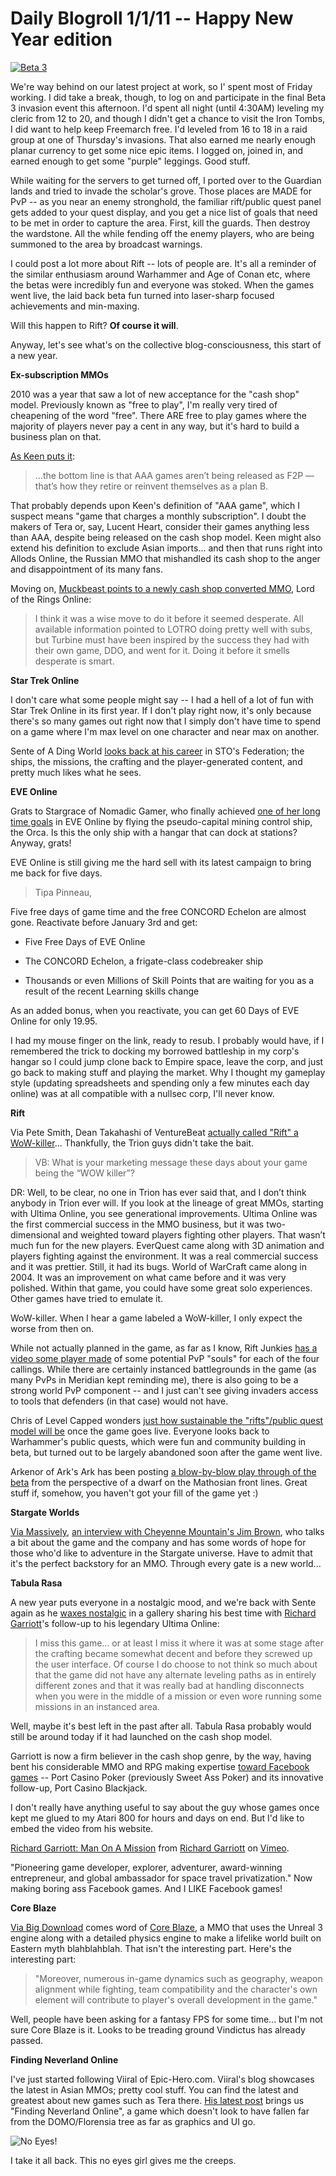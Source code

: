 # Daily Blogroll 1/1/11 -- Happy New Year edition

[![](http://westkarana.com/wp-content/uploads/2010/12/rift-2010-12-31-16-51-43-97-480x384.jpg "Beta 3")](http://westkarana.com/wp-content/uploads/2010/12/rift-2010-12-31-16-51-43-97.jpg)

We're way behind on our latest project at work, so I' spent most of Friday working. I did take a break, though, to log on and participate in the final Beta 3 invasion event this afternoon. I'd spent all night (until 4:30AM) leveling my cleric from 12 to 20, and though I didn't get a chance to visit the Iron Tombs, I did want to help keep Freemarch free. I'd leveled from 16 to 18 in a raid group at one of Thursday's invasions. That also earned me nearly enough planar currency to get some nice epic items. I logged on, joined in, and earned enough to get some "purple" leggings. Good stuff. 

While waiting for the servers to get turned off, I ported over to the Guardian lands and tried to invade the scholar's grove. Those places are MADE for PvP -- as you near an enemy stronghold, the familiar rift/public quest panel gets added to your quest display, and you get a nice list of goals that need to be met in order to capture the area. First, kill the guards. Then destroy the wardstone. All the while fending off the enemy players, who are being summoned to the area by broadcast warnings.

I could post a lot more about Rift -- lots of people are. It's all a reminder of the similar enthusiasm around Warhammer and Age of Conan etc, where the betas were incredibly fun and everyone was stoked. When the games went live, the laid back beta fun turned into laser-sharp focused achievements and min-maxing.

Will this happen to Rift? **Of course it will**.

Anyway, let's see what's on the collective blog-consciousness, this start of a new year.


**Ex-subscription MMOs**

2010 was a year that saw a lot of new acceptance for the "cash shop" model. Previously known as "free to play", I'm really very tired of cheapening of the word "free". There ARE free to play games where the majority of players never pay a cent in any way, but it's hard to build a business plan on that.

[As Keen puts it](http://www.keenandgraev.com/?p=4653):


> ...the bottom line is that AAA games aren’t being released as F2P — that’s how they retire or reinvent themselves as a plan B.



That probably depends upon Keen's definition of "AAA game", which I suspect means "game that charges a monthly subscription". I doubt the makers of Tera or, say, Lucent Heart, consider their games anything less than AAA, despite being released on the cash shop model. Keen might also extend his definition to exclude Asian imports... and then that runs right into Allods Online, the Russian MMO that mishandled its cash shop to the anger and disappointment of its many fans.

Moving on, [Muckbeast points to a newly cash shop converted MMO](http://www.frogdice.com/muckbeast/gaming_industry/was-going-free-to-play-the-right-move-in-2010.html), Lord of the Rings Online:


> I think it was a wise move to do it before it seemed desperate. All available information pointed to LOTRO doing pretty well with subs, but Turbine must have been inspired by the success they had with their own game, DDO, and went for it. Doing it before it smells desperate is smart.



**Star Trek Online**

I don't care what some people might say -- I had a hell of a lot of fun with Star Trek Online in its first year. If I don't play right now, it's only because there's so many games out right now that I simply don't have time to spend on a game where I'm max level on one character and near max on another. 

Sente of A Ding World [looks back at his career](http://adingworld.wordpress.com/2010/12/31/end-of-the-year-trekking/) in STO's Federation; the ships, the missions, the crafting and the player-generated content, and pretty much likes what he sees.

**EVE Online**

Grats to Stargrace of Nomadic Gamer, who finally achieved [one of her long time goals](http://mmoquests.com/2010/12/31/finally-flying-eveonline/) in EVE Online by flying the pseudo-capital mining control ship, the Orca. Is this the only ship with a hangar that can dock at stations? Anyway, grats!

EVE Online is still giving me the hard sell with its latest campaign to bring me back for five days.


> Tipa Pinneau,

Five free days of game time and the free CONCORD Echelon are almost gone. Reactivate before January 3rd and get:

 * Five Free Days of EVE Online
> 
 * The CONCORD Echelon, a frigate-class codebreaker ship
> 
 * Thousands or even Millions of Skill Points that are waiting for you as a result of the recent Learning skills change
> 

> 

As an added bonus, when you reactivate, you can get 60 Days of EVE Online for only 19.95.




I had my mouse finger on the link, ready to resub. I probably would have, if I remembered the trick to docking my borrowed battleship in my corp's hangar so I could jump clone back to Empire space, leave the corp, and just go back to making stuff and playing the market. Why I thought my gameplay style (updating spreadsheets and spending only a few minutes each day online) was at all compatible with a nullsec corp, I'll never know.

**Rift**

Via Pete Smith, Dean Takahashi of VentureBeat [actually called "Rift" a WoW-killer](http://venturebeat.com/2010/12/31/will-trion-worlds-rift-online-game-kill-world-of-warcraft-interview/)... Thankfully, the Trion guys didn't take the bait.


> VB: What is your marketing message these days about your game being the “WOW killer”?

DR: Well, to be clear, no one in Trion has ever said that, and I don’t think anybody in Trion ever will. If you look at the lineage of great MMOs, starting with Ultima Online, you see generational improvements. Ultima Online was the first commercial success in the MMO business, but it was two-dimensional and weighted toward players fighting other players. That wasn’t much fun for the new players. EverQuest came along with 3D animation and players fighting against the environment. It was a real commercial success and it was prettier. Still, it had its bugs. World of WarCraft came along in 2004. It was an improvement on what came before and it was very polished. Within that game, you could have some great solo experiences. Other games have tried to emulate it.



WoW-killer. When I hear a game labeled a WoW-killer, I only expect the worse from then on.

While not actually planned in the game, as far as I know, Rift Junkies [has a video some player made](http://www.riftjunkies.com/2010/12/30/rift-pvp-soul-preview/) of some potential PvP "souls" for each of the four callings. While there are certainly instanced battlegrounds in the game (as many PvPs in Meridian kept reminding me), there is also going to be a strong world PvP component -- and I just can't see giving invaders access to tools that defenders (in that case) would not have.

Chris of Level Capped wonders [just how sustainable the "rifts"/public quest model will be](http://levelcapped.com/2010/12/quester-iterrupted/) once the game goes live. Everyone looks back to Warhammer's public quests, which were fun and community building in beta, but turned out to be largely abandoned soon after the game went live.

Arkenor of Ark's Ark has been posting [a blow-by-blow play through of the beta](http://www.arksark.org/blog/4490/the-rift-beta-bonanza-part-1-character-creation/) from the perspective of a dwarf on the Mathosian front lines. Great stuff if, somehow, you haven't got your fill of the game yet :)

**Stargate Worlds**

[Via Massively](http://massively.joystiq.com/2010/12/30/new-jim-brown-interview-talks-stargate-worlds/), [an interview with Cheyenne Mountain's Jim Brown](http://savestargate.org/blog/jim-brown-part2/), who talks a bit about the game and the company and has some words of hope for those who'd like to adventure in the Stargate universe. Have to admit that it's the perfect backstory for an MMO. Through every gate is a new world...

**Tabula Rasa**

A new year puts everyone in a nostalgic mood, and we're back with Sente again as he [waxes nostalgic](http://adingworld.wordpress.com/2011/01/01/i-miss-this-game/) in a gallery sharing his best time with [Richard Garriott](http://www.richardgarriott.com/)'s follow-up to his legendary Ultima Online:


> I miss this game... or at least I miss it where it was at some stage after the crafting became somewhat decent and before they screwed up the user interface. Of course I do choose to not think so much about that the game did not have any alternate leveling paths as in entirely different zones and that it was really bad at handling disconnects when you were in the middle of a mission or even wore running some missions in an instanced area.



Well, maybe it's best left in the past after all. Tabula Rasa probably would still be around today if it had launched on the cash shop model.

Garriott is now a firm believer in the cash shop genre, by the way, having bent his considerable MMO and RPG making expertise [toward Facebook games](http://www.portalarium.com/sweet-poker/187.html) -- Port Casino Poker (previously Sweet Ass Poker) and its innovative follow-up, Port Casino Blackjack.

I don't really have anything useful to say about the guy whose games once kept me glued to my Atari 800 for hours and days on end. But I'd like to embed the video from his website.

[Richard Garriott: Man On A Mission](http://vimeo.com/6394082) from [Richard Garriott](http://vimeo.com/user2215681) on [Vimeo](http://vimeo.com).



"Pioneering game developer, explorer, adventurer, award-winning entrepreneur, and global ambassador for space travel privatization." Now making boring ass Facebook games. And I LIKE Facebook games!

**Core Blaze**

[Via Big Download](http://news.bigdownload.com/2010/12/30/core-blaze-revealed/) comes word of [Core Blaze](http://corp.gamania.com/products/coreblaze/), a MMO that uses the Unreal 3 engine along with a detailed physics engine to make a lifelike world built on Eastern myth blahblahblah. That isn't the interesting part. Here's the interesting part:


> "Moreover, numerous in-game dynamics such as geography, weapon alignment while fighting, team compatibility and the character's own element will contribute to player's overall development in the game."



Well, people have been asking for a fantasy FPS for some time... but I'm not sure Core Blaze is it. Looks to be treading ground Vindictus has already passed.

**Finding Neverland Online**

I've just started following Viiral of Epic-Hero.com. Viiral's blog showcases the latest in Asian MMOs; pretty cool stuff. You can find the latest and greatest about new games such as Tera there. [His latest post](http://epic-hero.com/adventure-logs/finding-neverland-online-tw-a-log-4/) brings us "Finding Neverland Online", a game which doesn't look to have fallen far from the DOMO/Florensia tree as far as graphics and UI go. 

![](http://westkarana.com/wp-content/uploads/2011/01/noeyes.jpg "No Eyes!")

I take it all back. This no eyes girl gives me the creeps.


